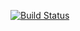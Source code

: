 [![Build Status](https://travis-ci.org/dmanueljr/returnspace.svg?branch=master)](https://travis-ci.org/dmanueljr/returnspace)
